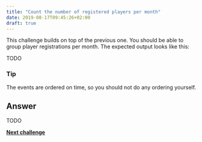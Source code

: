 ```yaml
---
title: "Count the number of registered players per month"
date: 2019-08-17T09:45:26+02:00
draft: true
---
```


This challenge builds on top of the previous one. You should be able to group player registrations per month. The expected output looks like this:

TODO

### Tip

The events are ordered on time, so you should not do any ordering yourself.

## Answer

TODO

**[Next challenge](/challenge/find_inactive_players)**



